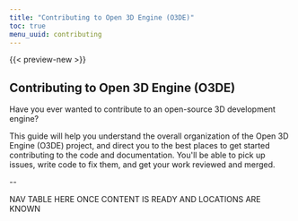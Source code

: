 ```yaml
---
title: "Contributing to Open 3D Engine (O3DE)"
toc: true
menu_uuid: contributing
---
```


{{< preview-new >}}

## Contributing to Open 3D Engine (O3DE)

Have you ever wanted to contribute to an open-source 3D development engine?

This guide will help you understand the overall organization of the Open 3D Engine (O3DE) project, and direct you to the best places to get started contributing to the code and documentation. You'll be able to pick up issues, write code to fix them, and get your work reviewed and merged.

--

NAV TABLE HERE ONCE CONTENT IS READY AND LOCATIONS ARE KNOWN

